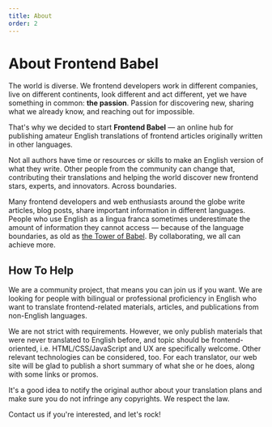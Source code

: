 ```yaml
---
title: About
order: 2
---
```


# About Frontend Babel

The world is diverse. We frontend developers work in different companies, live on different continents, look different
and act different, yet we have something in common: **the passion**. Passion for discovering new, sharing what we
already know, and reaching out for impossible.

That's why we decided to start **Frontend Babel** — an online hub for publishing amateur English translations of
frontend articles originally written in other languages.

Not all authors have time or resources or skills to make an English version of what they write. Other people from the
community can change that, contributing their translations and helping the world discover new frontend stars, experts,
and innovators. Across boundaries.

Many frontend developers and web enthusiasts around the globe write articles, blog posts, share important information
in different languages. People who use English as a lingua franca sometimes underestimate the amount of information
they cannot access — because of the language boundaries, as old as
[the Tower of Babel](http://en.wikipedia.org/wiki/Tower_of_Babel). By collaborating, we all can achieve more.

## How To Help

We are a community project, that means you can join us if you want. We are looking for people with bilingual or
professional proficiency in English who want to translate frontend-related materials, articles, and publications
from non-English languages.

We are not strict with requirements. However, we only publish materials that were never translated to English before,
and topic should be frontend-oriented, i.e. HTML/CSS/JavaScript and UX are specifically welcome. Other relevant
technologies can be considered, too. For each translator, our web site will be glad to publish a short summary of
what she or he does, along with some links or promos.

It's a good idea to notify the original author about your translation plans and make sure you do not infringe any
copyrights. We respect the law.

Contact us if you're interested, and let's rock!

